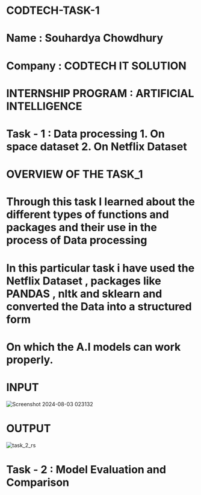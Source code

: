 # CODTECH-TASK-1

# Name : Souhardya Chowdhury 
# Company : CODTECH IT SOLUTION 
# INTERNSHIP PROGRAM : ARTIFICIAL INTELLIGENCE 
# Task - 1 : Data processing  1. On space dataset 2. On Netflix Dataset 
# OVERVIEW OF THE TASK_1

# Through this task I learned about the different types of functions and packages and their use in the process of Data processing 
# In this particular task i have used the Netflix Dataset , packages like PANDAS , nltk and sklearn and converted the Data into a structured form 
# On which the A.I models can work properly.
# INPUT

 ![Screenshot 2024-08-03 023132](https://github.com/user-attachments/assets/be3f1556-5920-45b8-bd72-5726040fb830)


# OUTPUT
![task_2_rs](https://github.com/user-attachments/assets/d7051773-253a-4f9d-bb6f-66c2ff8553b5)



# Task - 2 : Model Evaluation and Comparison 


